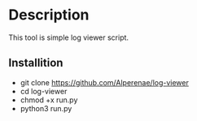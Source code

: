 # Description
This tool is simple log viewer script.

## Installition

+ git clone https://github.com/Alperenae/log-viewer
+ cd log-viewer
+ chmod +x run.py
+ python3 run.py
